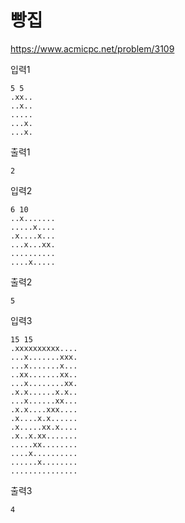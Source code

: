 # 빵집
https://www.acmicpc.net/problem/3109

입력1
```text
5 5
.xx..
..x..
.....
...x.
...x.
```
출력1
```text
2
```
입력2
```text
6 10
..x.......
.....x....
.x....x...
...x...xx.
..........
....x.....
```
출력2
```text
5
```
입력3
```text
15 15
.xxxxxxxxxx....
...x.......xxx.
...x.......x...
..xx.......xx..
...x........xx.
.x.x......x.x..
...x......xx...
.x.x....xxx....
.x....x.x......
.x.....xx.x....
.x..x.xx.......
.....xx........
....x..........
......x........
...............
```
출력3
```text
4
```
